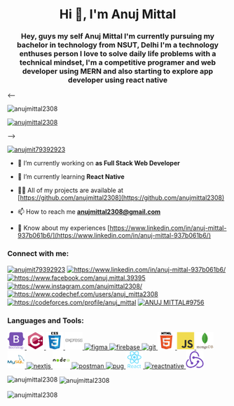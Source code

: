 

<!--
**anujmittal2308/anujmittal2308** is a ✨ _special_ ✨ repository because its `README.md` (this file) appears on your GitHub profile.

Here are some ideas to get you started:

- 🔭 I’m currently working on ...
- 🌱 I’m currently learning ...
- 👯 I’m looking to collaborate on ...
- 🤔 I’m looking for help with ...
- 💬 Ask me about ...
- 📫 How to reach me: ...
- 😄 Pronouns: ...
- ⚡ Fun fact: ...
-->

<h1 align="center">Hi 👋, I'm Anuj Mittal</h1>
<h3 align="center">Hey, guys my self Anuj Mittal I'm currently pursuing my bachelor in technology from NSUT, Delhi I'm a technology enthuses person I love to solve daily life problems with a technical mindset, I'm a competitive programer and web developer using MERN and also starting to explore app developer using react native</h3>
<--
<p align="left"> <img src="https://komarev.com/ghpvc/?username=anujmittal2308&label=Profile%20views&color=0e75b6&style=flat" alt="anujmittal2308" /> </p>

<p align="left"> <a href="https://github.com/ryo-ma/github-profile-trophy"><img src="https://github-profile-trophy.vercel.app/?username=anujmittal2308" alt="anujmittal2308" /></a> </p>
-->

<p align="left"> <a href="https://twitter.com/anujmit79392923" target="blank"><img src="https://img.shields.io/twitter/follow/anujmit79392923?logo=twitter&style=for-the-badge" alt="anujmit79392923" /></a> </p>

- 🔭 I’m currently working on **as Full Stack Web Developer**

- 🌱 I’m currently learning **React Native**

- 👨‍💻 All of my projects are available at [https://github.com/anujmittal2308](https://github.com/anujmittal2308)

- 📫 How to reach me **anujmittal2308@gmail.com**

- 📄 Know about my experiences [https://www.linkedin.com/in/anuj-mittal-937b061b6/](https://www.linkedin.com/in/anuj-mittal-937b061b6/)

<h3 align="left">Connect with me:</h3>
<p align="left">
<a href="https://twitter.com/anujmit79392923" target="blank"><img align="center" src="https://raw.githubusercontent.com/rahuldkjain/github-profile-readme-generator/master/src/images/icons/Social/twitter.svg" alt="anujmit79392923" height="30" width="40" /></a>
<a href="https://linkedin.com/in/https://www.linkedin.com/in/anuj-mittal-937b061b6/" target="blank"><img align="center" src="https://raw.githubusercontent.com/rahuldkjain/github-profile-readme-generator/master/src/images/icons/Social/linked-in-alt.svg" alt="https://www.linkedin.com/in/anuj-mittal-937b061b6/" height="30" width="40" /></a>
<a href="https://fb.com/https://www.facebook.com/anuj.mittal.39395" target="blank"><img align="center" src="https://raw.githubusercontent.com/rahuldkjain/github-profile-readme-generator/master/src/images/icons/Social/facebook.svg" alt="https://www.facebook.com/anuj.mittal.39395" height="30" width="40" /></a>
<a href="https://instagram.com/https://www.instagram.com/anujmittal2308/" target="blank"><img align="center" src="https://raw.githubusercontent.com/rahuldkjain/github-profile-readme-generator/master/src/images/icons/Social/instagram.svg" alt="https://www.instagram.com/anujmittal2308/" height="30" width="40" /></a>
<a href="https://www.codechef.com/users/https://www.codechef.com/users/anuj_mitta2308" target="blank"><img align="center" src="https://cdn.jsdelivr.net/npm/simple-icons@3.1.0/icons/codechef.svg" alt="https://www.codechef.com/users/anuj_mitta2308" height="30" width="40" /></a>
<a href="https://codeforces.com/profile/https://codeforces.com/profile/anuj_mittal" target="blank"><img align="center" src="https://raw.githubusercontent.com/rahuldkjain/github-profile-readme-generator/master/src/images/icons/Social/codeforces.svg" alt="https://codeforces.com/profile/anuj_mittal" height="30" width="40" /></a>
<a href="https://discord.gg/ANUJ MITTAL#9756" target="blank"><img align="center" src="https://raw.githubusercontent.com/rahuldkjain/github-profile-readme-generator/master/src/images/icons/Social/discord.svg" alt="ANUJ MITTAL#9756" height="30" width="40" /></a>
</p>

<h3 align="left">Languages and Tools:</h3>
<p align="left"> <a href="https://getbootstrap.com" target="_blank" rel="noreferrer"> <img src="https://raw.githubusercontent.com/devicons/devicon/master/icons/bootstrap/bootstrap-plain-wordmark.svg" alt="bootstrap" width="40" height="40"/> </a> <a href="https://www.w3schools.com/cpp/" target="_blank" rel="noreferrer"> <img src="https://raw.githubusercontent.com/devicons/devicon/master/icons/cplusplus/cplusplus-original.svg" alt="cplusplus" width="40" height="40"/> </a> <a href="https://www.w3schools.com/css/" target="_blank" rel="noreferrer"> <img src="https://raw.githubusercontent.com/devicons/devicon/master/icons/css3/css3-original-wordmark.svg" alt="css3" width="40" height="40"/> </a> <a href="https://expressjs.com" target="_blank" rel="noreferrer"> <img src="https://raw.githubusercontent.com/devicons/devicon/master/icons/express/express-original-wordmark.svg" alt="express" width="40" height="40"/> </a> <a href="https://www.figma.com/" target="_blank" rel="noreferrer"> <img src="https://www.vectorlogo.zone/logos/figma/figma-icon.svg" alt="figma" width="40" height="40"/> </a> <a href="https://firebase.google.com/" target="_blank" rel="noreferrer"> <img src="https://www.vectorlogo.zone/logos/firebase/firebase-icon.svg" alt="firebase" width="40" height="40"/> </a> <a href="https://git-scm.com/" target="_blank" rel="noreferrer"> <img src="https://www.vectorlogo.zone/logos/git-scm/git-scm-icon.svg" alt="git" width="40" height="40"/> </a> <a href="https://www.w3.org/html/" target="_blank" rel="noreferrer"> <img src="https://raw.githubusercontent.com/devicons/devicon/master/icons/html5/html5-original-wordmark.svg" alt="html5" width="40" height="40"/> </a> <a href="https://developer.mozilla.org/en-US/docs/Web/JavaScript" target="_blank" rel="noreferrer"> <img src="https://raw.githubusercontent.com/devicons/devicon/master/icons/javascript/javascript-original.svg" alt="javascript" width="40" height="40"/> </a> <a href="https://www.mongodb.com/" target="_blank" rel="noreferrer"> <img src="https://raw.githubusercontent.com/devicons/devicon/master/icons/mongodb/mongodb-original-wordmark.svg" alt="mongodb" width="40" height="40"/> </a> <a href="https://www.mysql.com/" target="_blank" rel="noreferrer"> <img src="https://raw.githubusercontent.com/devicons/devicon/master/icons/mysql/mysql-original-wordmark.svg" alt="mysql" width="40" height="40"/> </a> <a href="https://nextjs.org/" target="_blank" rel="noreferrer"> <img src="https://cdn.worldvectorlogo.com/logos/nextjs-2.svg" alt="nextjs" width="40" height="40"/> </a> <a href="https://nodejs.org" target="_blank" rel="noreferrer"> <img src="https://raw.githubusercontent.com/devicons/devicon/master/icons/nodejs/nodejs-original-wordmark.svg" alt="nodejs" width="40" height="40"/> </a> <a href="https://postman.com" target="_blank" rel="noreferrer"> <img src="https://www.vectorlogo.zone/logos/getpostman/getpostman-icon.svg" alt="postman" width="40" height="40"/> </a> <a href="https://pugjs.org" target="_blank" rel="noreferrer"> <img src="https://cdn.worldvectorlogo.com/logos/pug.svg" alt="pug" width="40" height="40"/> </a> <a href="https://reactjs.org/" target="_blank" rel="noreferrer"> <img src="https://raw.githubusercontent.com/devicons/devicon/master/icons/react/react-original-wordmark.svg" alt="react" width="40" height="40"/> </a> <a href="https://reactnative.dev/" target="_blank" rel="noreferrer"> <img src="https://reactnative.dev/img/header_logo.svg" alt="reactnative" width="40" height="40"/> </a> <a href="https://redux.js.org" target="_blank" rel="noreferrer"> <img src="https://raw.githubusercontent.com/devicons/devicon/master/icons/redux/redux-original.svg" alt="redux" width="40" height="40"/> </a> </p>

<p><img align="left" src="https://github-readme-stats.vercel.app/api/top-langs?username=anujmittal2308&show_icons=true&locale=en&layout=compact" alt="anujmittal2308" /></p>

<p>&nbsp;<img align="center" src="https://github-readme-stats.vercel.app/api?username=anujmittal2308&show_icons=true&locale=en" alt="anujmittal2308" /></p>

<p><img align="center" src="https://github-readme-streak-stats.herokuapp.com/?user=anujmittal2308&" alt="anujmittal2308" /></p>

